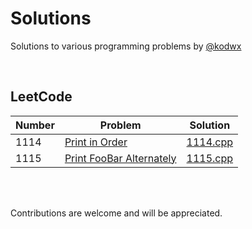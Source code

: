 # Solutions
Solutions to various programming problems by [@kodwx](https://github.com/kodwx)

<br> 

## LeetCode

| Number | Problem | Solution |
|--------|---------|----------|
| 1114 | [Print in Order](https://leetcode.com/problems/print-in-order) | [1114.cpp](https://github.com/kodwx/Solutions/blob/main/LeetCode/1114.cpp)
| 1115 | [Print FooBar Alternately](https://leetcode.com/problems/print-foobar-alternately) | [1115.cpp](https://github.com/kodwx/Solutions/blob/main/LeetCode/1115.cpp)


<br> <br>

Contributions are welcome and will be appreciated. 